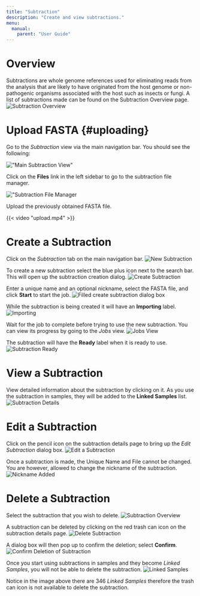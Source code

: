 ```yaml
---
title: "Subtraction"
description: "Create and view subtractions."
menu:
  manual:
    parent: "User Guide"
---
```

# Overview

Subtractions are whole genome references used for eliminating reads from the analysis that are likely to have originated from the host genome or non-pathogenic organisms associated with the host such as insects or fungi. A list of subtractions made can be found on the Subtraction Overview page.
![Subtraction Overview](subtraction_overview.png)


# Upload FASTA {#uploading}

Go to the _Subtraction_ view via the main navigation bar. You should see the following:

!["Main Subtraction View"](empty.png)

Click on the **Files** link in the left sidebar to go to the subtraction file manager.

!["Subtraction File Manager](upload_manager.png)

Upload the previously obtained FASTA file.

{{< video "upload.mp4" >}}


# Create a Subtraction

Click on the _Subtraction_ tab on the main navigation bar.
![New Subtraction](empty.png)

To create a new subtraction select the blue plus icon next to the search bar. This will open up the subtraction creation dialog.
![Create Subtraction](create_subtraction.png)

Enter a unique name and an optional nickname, select the FASTA file, and click **Start** to start the job.
![Filled create subtraction dialog box](create_filled.png)

While the subtraction is being created it will have an **Importing** label.
![Importing](importing.png)

Wait for the job to complete before trying to use the new subtraction. You can view its progress by going to the _Jobs_ view.
![Jobs View](job.png)

The subtraction will have the **Ready** label when it is ready to use.
![Subtraction Ready](ready.png)

# View a Subtraction

View detailed information about the subtraction by clicking on it. As you use the subtraction in samples, they will be added to the **Linked Samples** list.
![Subtraction Details](detail.png)

# Edit a Subtraction

Click on the pencil icon on the subtraction details page to bring up the _Edit Subtraction_ dialog box. 
![Edit a Subtraction](edit.png)

Once a subtraction is made, the Unique Name and File cannot be changed. You are however, allowed to change the nickname of the subtraction.
![Nickname Added](cabbage.png)

# Delete a Subtraction

Select the subtraction that you wish to delete. 
![Subtraction Overview](subtraction_overview.png)

A subtraction can be deleted by clicking on the red trash can icon on the subtraction details page. 
![Delete Subtraction](red_trash_can.png)

A dialog box will then pop up to confirm the deletion; select **Confirm**.
![Confirm Deletion of Subtraction](confirm.png)

Once you start using subtractions in samples and they become _Linked Samples_, you will not be able to delete the subtraction.
![Linked Samples](linked.png)

Notice in the image above there are 346 _Linked Samples_ therefore the trash can icon is not available to delete the subtraction.